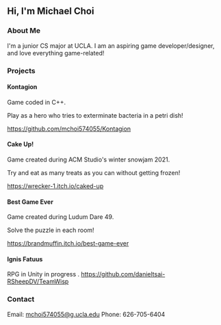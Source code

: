 ## Hi, I'm Michael Choi

### About Me
I'm a junior CS major at UCLA. I am an aspiring game developer/designer, and love everything game-related!

### Projects

#### Kontagion
Game coded in C++.

Play as a hero who tries to exterminate bacteria in a petri dish!

https://github.com/mchoi574055/Kontagion

#### Cake Up!
Game created during ACM Studio's winter snowjam 2021.

Try and eat as many treats as you can without getting frozen!

https://wrecker-1.itch.io/caked-up

#### Best Game Ever
Game created during Ludum Dare 49.

Solve the puzzle in each room!

https://brandmuffin.itch.io/best-game-ever

#### Ignis Fatuus
RPG in Unity in progress
.
https://github.com/danieltsai-RSheepDV/TeamWisp


### Contact
Email: mchoi574055@g.ucla.edu
Phone: 626-705-6404 
